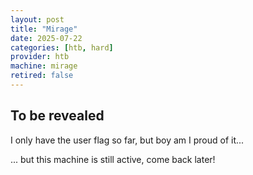 ```yaml
---
layout: post
title: "Mirage"
date: 2025-07-22
categories: [htb, hard]
provider: htb
machine: mirage
retired: false
---
```


## To be revealed
I only have the user flag so far, but boy am I proud of it...

... but this machine is still active, come back later!
